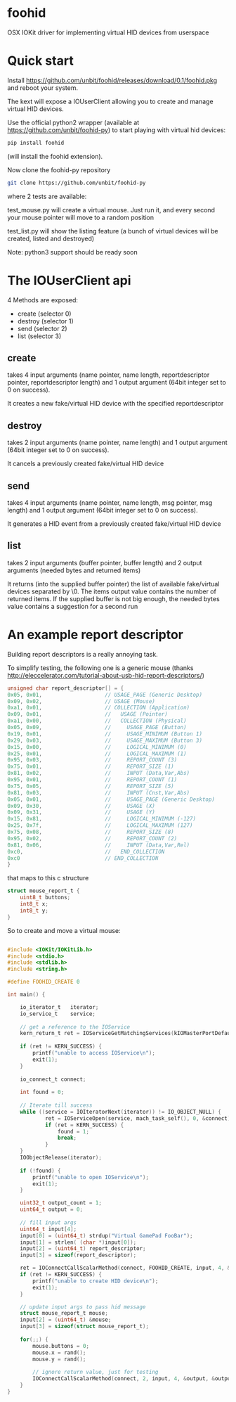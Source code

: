 # foohid
OSX IOKit driver for implementing virtual HID devices from userspace

Quick start
===========

Install https://github.com/unbit/foohid/releases/download/0.1/foohid.pkg and reboot your system.

The kext will expose a IOUserClient allowing you to create and manage virtual HID devices.

Use the official python2 wrapper (available at https://github.com/unbit/foohid-py) to start playing with virtual hid devices:

```sh
pip install foohid
```

(will install the foohid extension).

Now clone the foohid-py repository

```sh
git clone https://github.com/unbit/foohid-py
```

where 2 tests are available:

test_mouse.py will create a virtual mouse. Just run it, and every second your mouse pointer will move to a random position

test_list.py will show the listing feature (a bunch of virtual devices will be created, listed and destroyed)

Note: python3 support should be ready soon


The IOUserClient api
====================

4 Methods are exposed:

* create (selector 0)
* destroy (selector 1)
* send (selector 2)
* list (selector 3)

create
------

takes 4 input arguments (name pointer, name length, reportdescriptor pointer, reportdescriptor length) and 1 output argument (64bit integer set to 0 on success).

It creates a new fake/virtual HID device with the specified reportdescriptor

destroy
-------

takes 2 input arguments (name pointer, name length) and 1 output argument (64bit integer set to 0 on success).

It cancels a previously created fake/virtual HID device

send
----

takes 4 input arguments (name pointer, name length, msg pointer, msg length) and 1 output argument (64bit integer set to 0 on success).

It generates a HID event from a previously created fake/virtual HID device

list
----

takes 2 input arguments (buffer pointer, buffer length) and 2 output arguments (needed bytes and returned items)

It returns (into the supplied buffer pointer) the list of available fake/virtual devices separated by \0. The items output value contains the number of returned items. If the supplied buffer is not big enough, the needed bytes value contains a suggestion for a second run

An example report descriptor
============================

Building report descriptors is a really annoying task.

To simplify testing, the following one is a generic mouse (thanks http://eleccelerator.com/tutorial-about-usb-hid-report-descriptors/)

```c
unsigned char report_descriptor[] = {
0x05, 0x01,                    // USAGE_PAGE (Generic Desktop)
0x09, 0x02,                    // USAGE (Mouse)
0xa1, 0x01,                    // COLLECTION (Application)
0x09, 0x01,                    //   USAGE (Pointer)
0xa1, 0x00,                    //   COLLECTION (Physical)
0x05, 0x09,                    //     USAGE_PAGE (Button)
0x19, 0x01,                    //     USAGE_MINIMUM (Button 1)
0x29, 0x03,                    //     USAGE_MAXIMUM (Button 3)
0x15, 0x00,                    //     LOGICAL_MINIMUM (0)
0x25, 0x01,                    //     LOGICAL_MAXIMUM (1)
0x95, 0x03,                    //     REPORT_COUNT (3)
0x75, 0x01,                    //     REPORT_SIZE (1)
0x81, 0x02,                    //     INPUT (Data,Var,Abs)
0x95, 0x01,                    //     REPORT_COUNT (1)
0x75, 0x05,                    //     REPORT_SIZE (5)
0x81, 0x03,                    //     INPUT (Cnst,Var,Abs)
0x05, 0x01,                    //     USAGE_PAGE (Generic Desktop)
0x09, 0x30,                    //     USAGE (X)
0x09, 0x31,                    //     USAGE (Y)
0x15, 0x81,                    //     LOGICAL_MINIMUM (-127)
0x25, 0x7f,                    //     LOGICAL_MAXIMUM (127)
0x75, 0x08,                    //     REPORT_SIZE (8)
0x95, 0x02,                    //     REPORT_COUNT (2)
0x81, 0x06,                    //     INPUT (Data,Var,Rel)
0xc0,                          //   END_COLLECTION
0xc0                           // END_COLLECTION
}
```

that maps to this c structure

```c
struct mouse_report_t {
    uint8_t buttons;
    int8_t x;
    int8_t y;
}
```

So to create and move a virtual mouse:

```c

#include <IOKit/IOKitLib.h>
#include <stdio.h>
#include <stdlib.h>
#include <string.h>

#define FOOHID_CREATE 0

int main() {

    io_iterator_t   iterator;
    io_service_t    service;
    
    // get a reference to the IOService
    kern_return_t ret = IOServiceGetMatchingServices(kIOMasterPortDefault, IOServiceMatching("it_unbit_foohid"), &iterator);
    
    if (ret != KERN_SUCCESS) {
        printf("unable to access IOService\n");
        exit(1);
    }
    
    io_connect_t connect;
    
    int found = 0;
    
    // Iterate till success
    while ((service = IOIteratorNext(iterator)) != IO_OBJECT_NULL) {
            ret = IOServiceOpen(service, mach_task_self(), 0, &connect);
            if (ret = KERN_SUCCESS) {
                found = 1;
                break;
            }
    }
    IOObjectRelease(iterator);
    
    if (!found) {
        printf("unable to open IOService\n");
        exit(1);
    }

    uint32_t output_count = 1;
    uint64_t output = 0;
    
    // fill input args
    uint64_t input[4];
    input[0] = (uint64_t) strdup("Virtual GamePad FooBar");
    input[1] = strlen( (char *)input[0]);
    input[2] = (uint64_t) report_descriptor;
    input[3] = sizeof(report_descriptor);

    ret = IOConnectCallScalarMethod(connect, FOOHID_CREATE, input, 4, &output, &output_count);
    if (ret != KERN_SUCCESS) {
        printf("unable to create HID device\n");
        exit(1);
    }

    // update input args to pass hid message
    struct mouse_report_t mouse;
    input[2] = (uint64_t) &mouse;
    input[3] = sizeof(struct mouse_report_t);
    
    for(;;) {
        mouse.buttons = 0;
        mouse.x = rand();
        mouse.y = rand();
        
        // ignore return value, just for testing
        IOConnectCallScalarMethod(connect, 2, input, 4, &output, &output_count);
    }
}
```
